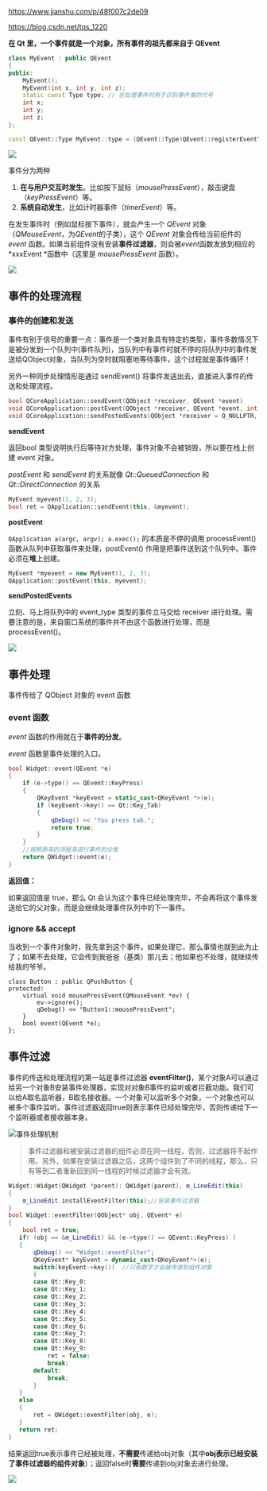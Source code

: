 





https://www.jianshu.com/p/48f007c2de09

https://blog.csdn.net/tqs_1220



**在 Qt 里，一个事件就是一个对象，所有事件的祖先都来自于 QEvent**

```cpp
class MyEvent : public QEvent
{
public:
    MyEvent();
    MyEvent(int x, int y, int z);
    static const Type type;	// 在处理事件时用于识别事件类的代号
    int x;
    int y;
    int z;
};

const QEvent::Type MyEvent::type = (QEvent::Type)QEvent::registerEventType();
```



![](./rc/model.jpg)



事件分为两种

1. **在与用户交互时发生**。比如按下鼠标（*mousePressEvent*），敲击键盘（*keyPressEvent*）等。
2. **系统自动发生**，比如计时器事件（*timerEvent*）等。

在发生事件时（例如鼠标按下事件），就会产生一个 *QEvent* 对象（*QMouseEvent*，为*QEvent*的子类），这个 *QEvent* 对象会传给当前组件的 *event* 函数。如果当前组件没有安装**事件过滤器**，则会被*event*函数发放到相应的 *xxxEvent *函数中（这里是 *mousePressEvent* 函数）。

![](./rc/event.png)



## 事件的处理流程

### 事件的创建和发送

事件有别于信号的重要一点：事件是一个类对象具有特定的类型，事件多数情况下是被分发到一个队列中(事件队列)，当队列中有事件时就不停的将队列中的事件发送给QObject对象，当队列为空时就阻塞地等待事件，这个过程就是事件循环！

另外一种同步处理情形是通过 sendEvent() 将事件发送出去，直接进入事件的传送和处理流程。

```c++
bool QCoreApplication::sendEvent(QObject *receiver, QEvent *event)
void QCoreApplication::postEvent(QObject *receiver, QEvent *event, int priority = 													Qt::NormalEventPriority)
void QCoreApplication::sendPostedEvents(QObject *receiver = Q_NULLPTR, int event_type = 0)
```

**sendEvent**

返回bool 类型说明执行后等待对方处理，事件对象不会被销毁，所以要在栈上创建 event 对象。

*postEvent* 和 *sendEvent* 的关系就像 *Qt::QueuedConnection* 和 *Qt::DirectConnection* 的关系

```c++
MyEvent myevent(1, 2, 3);
bool ret = QApplication::sendEvent(this, &myevent);
```

**postEvent**

`QApplication a(argc, argv); a.exec();` 的本质是不停的调用 processEvent() 函数从队列中获取事件来处理，postEvent() 作用是把事件送到这个队列中。事件必须在**堆**上创建。

```c++
MyEvent *myevent = new MyEvent(1, 2, 3);
QApplication::postEvent(this, myevent);
```

**sendPostedEvents**

立刻、马上将队列中的 event_type 类型的事件立马交给 receiver 进行处理。需要注意的是，来自窗口系统的事件并不由这个函数进行处理，而是 processEvent()。

![](./rc/事件分发类型.png)

## 事件处理

事件传给了 QObject 对象的 event 函数

### event 函数

*event* 函数的作用就在于**事件的分发**。

*event* 函数是事件处理的入口。

```C++
bool Widget::event(QEvent *e)
{
    if (e->type() == QEvent::KeyPress) 
    {
        QKeyEvent *keyEvent = static_cast<QKeyEvent *>(e);
        if (keyEvent->key() == Qt::Key_Tab) 
        {
            qDebug() << "You press tab.";
            return true;
        }
    }
    //按照原来的流程来进行事件的分发
    return QWidget::event(e);
}
```

**返回值：**

如果返回值是 true，那么 Qt 会认为这个事件已经处理完毕，不会再将这个事件发送给它的父对象，而是会继续处理事件队列中的下一事件。



### ignore && accept

当收到一个事件对象时，我先拿到这个事件。如果处理它，那么事情也就到此为止了；如果不去处理，它会传到我爸爸（基类）那儿去；他如果也不处理，就继续传给我的爷爷。

```
class Button : public QPushButton {
protected:
    virtual void mousePressEvent(QMouseEvent *ev) {
    	ev->ignore();
    	qDebug() << "Button1::mousePressEvent";
    }
    bool event(QEvent *e);
};
```



## 事件过滤

事件的传送和处理流程的第一站是事件过滤器 **eventFilter()**，某个对象A可以通过给另一个对象B安装事件处理器，实现对对象B事件的监听或者拦截功能。我们可以给A取名监听器，B取名接收器。一个对象可以监听多个对象，一个对象也可以被多个事件监听。事件过滤器返回true则表示事件已经处理完毕，否则传递给下一个监听器或者接收器本身。



![](./rc/事件处理流程.png "事件处理机制")



> 事件过滤器和被安装过滤器的组件必须在同一线程，否则，过滤器将不起作用。另外，如果在安装过滤器之后，这两个组件到了不同的线程，那么，只有等到二者重新回到同一线程的时候过滤器才会有效。






```C++
Widget::Widget(QWidget *parent): QWidget(parent), m_LineEdit(this)
{
    m_LineEdit.installEventFilter(this);//安装事件过滤器
}
bool Widget::eventFilter(QObject* obj, QEvent* e)
{
    bool ret = true;
   if( (obj == &m_LineEdit) && (e->type() == QEvent::KeyPress) )
   {
       qDebug() << "Widget::eventFilter";
       QKeyEvent* keyEvent = dynamic_cast<QKeyEvent*>(e);
       switch(keyEvent->key())	//只有数字才会被传递到组件对象
       {
       case Qt::Key_0:
       case Qt::Key_1:
       case Qt::Key_2:
       case Qt::Key_3:
       case Qt::Key_4:
       case Qt::Key_5:
       case Qt::Key_6:
       case Qt::Key_7:
       case Qt::Key_8:
       case Qt::Key_9:
           ret = false;
           break;
       default:
           break;
       }
   }
   else
   {
       ret = QWidget::eventFilter(obj, e);
   }
   return ret;
}
```

结果返回true表示事件已经被处理，**不需要**传递给obj对象（其中**obj表示已经安装了事件过滤器的组件对象**）；返回false时**需要**传递到obj对象去进行处理。 



![](./rc/继承关系图.png)



